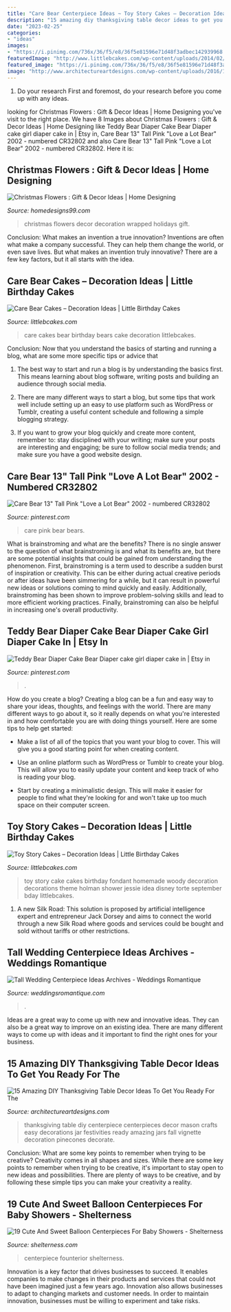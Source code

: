 ```yaml
---
title: "Care Bear Centerpiece Ideas ~ Toy Story Cakes – Decoration Ideas"
description: "15 amazing diy thanksgiving table decor ideas to get you ready for the"
date: "2023-02-25"
categories:
- "ideas"
images:
- "https://i.pinimg.com/736x/36/f5/e8/36f5e81596e71d48f3adbec142939968.jpg"
featuredImage: "http://www.littlebcakes.com/wp-content/uploads/2014/02/Toy-Story-Cakes-Ideas.jpg"
featured_image: "https://i.pinimg.com/736x/36/f5/e8/36f5e81596e71d48f3adbec142939968.jpg"
image: "http://www.architectureartdesigns.com/wp-content/uploads/2016/11/15-Amazing-DIY-Thanksgiving-Table-Decor-Ideas-To-Get-You-Ready-For-The-Festivities-2.jpg"
---
```



1. Do your research First and foremost, do your research before you come up with any ideas.

	

		
looking for Christmas Flowers : Gift &amp; Decor Ideas | Home Designing you've visit to the right place. We have 8 Images about Christmas Flowers : Gift &amp; Decor Ideas | Home Designing like Teddy Bear Diaper Cake Bear Diaper cake girl diaper cake in | Etsy in, Care Bear 13&quot; Tall Pink &quot;Love a Lot Bear&quot; 2002 - numbered CR32802 and also Care Bear 13&quot; Tall Pink &quot;Love a Lot Bear&quot; 2002 - numbered CR32802. Here it is:
		
    
## Christmas Flowers : Gift &amp; Decor Ideas | Home Designing

<img loading=lazy src="https://homedesigns99.com/wp/wp-content/uploads/2013/11/All-Wrapped-Up-for-the-Holidays.jpg" onerror="this.onerror=null;this.src='https://tse2.mm.bing.net/th?id=OIP.fMj8VgdC3u6W4g2nZmPSXQHaIG&amp;pid=15.1';" alt="Christmas Flowers : Gift &amp; Decor Ideas | Home Designing">

_Source: homedesigns99.com_

>christmas flowers decor decoration wrapped holidays gift. 

	

Conclusion: What makes an invention a true innovation?
Inventions are often what make a company successful. They can help them change the world, or even save lives. But what makes an invention truly innovative? There are a few key factors, but it all starts with the idea.

    
## Care Bear Cakes – Decoration Ideas | Little Birthday Cakes

<img loading=lazy src="http://www.littlebcakes.com/wp-content/uploads/2014/01/Care-Bears-Birthday-Cakes.jpg" onerror="this.onerror=null;this.src='https://tse1.mm.bing.net/th?id=OIP.ueQFjTkdqh68jl7KNdFXlQHaKM&amp;pid=15.1';" alt="Care Bear Cakes – Decoration Ideas | Little Birthday Cakes">

_Source: littlebcakes.com_

>care cakes bear birthday bears cake decoration littlebcakes. 

	

Conclusion: Now that you understand the basics of starting and running a blog, what are some more specific tips or advice that
1. The best way to start and run a blog is by understanding the basics first. This means learning about blog software, writing posts and building an audience through social media.
2. There are many different ways to start a blog, but some tips that work well include setting up an easy to use platform such as WordPress or Tumblr, creating a useful content schedule and following a simple blogging strategy.

3. If you want to grow your blog quickly and create more content, remember to: stay disciplined with your writing; make sure your posts are interesting and engaging; be sure to follow social media trends; and make sure you have a good website design.

    
## Care Bear 13&quot; Tall Pink &quot;Love A Lot Bear&quot; 2002 - Numbered CR32802

<img loading=lazy src="https://i.pinimg.com/736x/54/28/5d/54285dcb7f806c3536580ced04436e07--care-bears.jpg" onerror="this.onerror=null;this.src='https://tse2.mm.bing.net/th?id=OIP.fDtJ61T_xoT_sluzZ1mMqgHaJ3&amp;pid=15.1';" alt="Care Bear 13&quot; Tall Pink &quot;Love a Lot Bear&quot; 2002 - numbered CR32802">

_Source: pinterest.com_

>care pink bear bears. 

	

What is brainstroming and what are the benefits?
There is no single answer to the question of what brainstroming is and what its benefits are, but there are some potential insights that could be gained from understanding the phenomenon. First, brainstroming is a term used to describe a sudden burst of inspiration or creativity. This can be either during actual creative periods or after ideas have been simmering for a while, but it can result in powerful new ideas or solutions coming to mind quickly and easily. Additionally, brainstroming has been shown to improve problem-solving skills and lead to more efficient working practices. Finally, brainstroming can also be helpful in increasing one's overall productivity.

    
## Teddy Bear Diaper Cake Bear Diaper Cake Girl Diaper Cake In | Etsy In

<img loading=lazy src="https://i.pinimg.com/736x/36/f5/e8/36f5e81596e71d48f3adbec142939968.jpg" onerror="this.onerror=null;this.src='https://tse2.mm.bing.net/th?id=OIP.YA04CajWCmvMtRN1xk1kEAHaNK&amp;pid=15.1';" alt="Teddy Bear Diaper Cake Bear Diaper cake girl diaper cake in | Etsy in">

_Source: pinterest.com_

>. 

	

How do you create a blog?
Creating a blog can be a fun and easy way to share your ideas, thoughts, and feelings with the world. There are many different ways to go about it, so it really depends on what you're interested in and how comfortable you are with doing things yourself. Here are some tips to help get started: 
- Make a list of all of the topics that you want your blog to cover. This will give you a good starting point for when creating content.

- Use an online platform such as WordPress or Tumblr to create your blog. This will allow you to easily update your content and keep track of who is reading your blog.

- Start by creating a minimalistic design. This will make it easier for people to find what they're looking for and won't take up too much space on their computer screen.

    
## Toy Story Cakes – Decoration Ideas | Little Birthday Cakes

<img loading=lazy src="http://www.littlebcakes.com/wp-content/uploads/2014/02/Toy-Story-Cakes-Ideas.jpg" onerror="this.onerror=null;this.src='https://tse3.mm.bing.net/th?id=OIP.SuqRUKdFmBQLPL-AUFHpwAHaHa&amp;pid=15.1';" alt="Toy Story Cakes – Decoration Ideas | Little Birthday Cakes">

_Source: littlebcakes.com_

>toy story cake cakes birthday fondant homemade woody decoration decorations theme holman shower jessie idea disney torte september bday littlebcakes. 

	

1. A new Silk Road: This solution is proposed by artificial intelligence expert and entrepreneur Jack Dorsey and aims to connect the world through a new Silk Road where goods and services could be bought and sold without tariffs or other restrictions.

    
## Tall Wedding Centerpiece Ideas Archives - Weddings Romantique

<img loading=lazy src="https://weddingsromantique.com/wp/wp-content/uploads/2013/06/Stylish-Wedding-Centerpiece-with-tall-vase-.jpg" onerror="this.onerror=null;this.src='https://tse2.mm.bing.net/th?id=OIP.r4cWU4N1B0Vi3q-NGUqIjgHaLP&amp;pid=15.1';" alt="Tall Wedding Centerpiece Ideas Archives - Weddings Romantique">

_Source: weddingsromantique.com_

>. 

	

Ideas are a great way to come up with new and innovative ideas. They can also be a great way to improve on an existing idea. There are many different ways to come up with ideas and it important to find the right ones for your business.

    
## 15 Amazing DIY Thanksgiving Table Decor Ideas To Get You Ready For The

<img loading=lazy src="http://www.architectureartdesigns.com/wp-content/uploads/2016/11/15-Amazing-DIY-Thanksgiving-Table-Decor-Ideas-To-Get-You-Ready-For-The-Festivities-2.jpg" onerror="this.onerror=null;this.src='https://tse4.mm.bing.net/th?id=OIP.NwBwBgblXrS5umwg0cA1SwHaKO&amp;pid=15.1';" alt="15 Amazing DIY Thanksgiving Table Decor Ideas To Get You Ready For The">

_Source: architectureartdesigns.com_

>thanksgiving table diy centerpiece centerpieces decor mason crafts easy decorations jar festivities ready amazing jars fall vignette decoration pinecones decorate. 

	

Conclusion: What are some key points to remember when trying to be creative?
Creativity comes in all shapes and sizes. While there are some key points to remember when trying to be creative, it's important to stay open to new ideas and possibilities. There are plenty of ways to be creative, and by following these simple tips you can make your creativity a reality.

    
## 19 Cute And Sweet Balloon Centerpieces For Baby Showers - Shelterness

<img loading=lazy src="https://i.shelterness.com/2017/03/11-a-bold-emerald-balloon-centerpiece-with-a-pink-owl.jpg" onerror="this.onerror=null;this.src='https://tse2.mm.bing.net/th?id=OIP.3XxCc3FcaFbCaVzswno14QHaJ4&amp;pid=15.1';" alt="19 Cute And Sweet Balloon Centerpieces For Baby Showers - Shelterness">

_Source: shelterness.com_

>centerpiece founterior shelterness. 

	

Innovation is a key factor that drives businesses to succeed. It enables companies to make changes in their products and services that could not have been imagined just a few years ago. Innovation also allows businesses to adapt to changing markets and customer needs. In order to maintain innovation, businesses must be willing to experiment and take risks.

